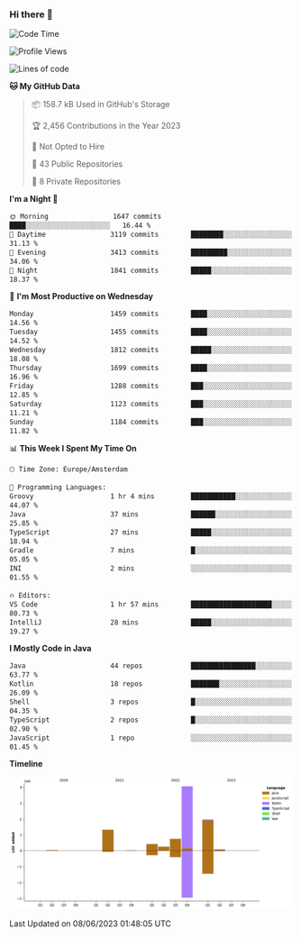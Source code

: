 ### Hi there 👋


<!--START_SECTION:waka-->
![Code Time](http://img.shields.io/badge/Code%20Time-3%2C237%20hrs%2032%20mins-blue)

![Profile Views](http://img.shields.io/badge/Profile%20Views-4-blue)

![Lines of code](https://img.shields.io/badge/From%20Hello%20World%20I%27ve%20Written-8.9%20million%20lines%20of%20code-blue)

**🐱 My GitHub Data** 

> 📦 158.7 kB Used in GitHub's Storage 
 > 
> 🏆 2,456 Contributions in the Year 2023
 > 
> 🚫 Not Opted to Hire
 > 
> 📜 43 Public Repositories 
 > 
> 🔑 8 Private Repositories 
 > 
**I'm a Night 🦉** 

```text
🌞 Morning                1647 commits        ████░░░░░░░░░░░░░░░░░░░░░   16.44 % 
🌆 Daytime                3119 commits        ████████░░░░░░░░░░░░░░░░░   31.13 % 
🌃 Evening                3413 commits        █████████░░░░░░░░░░░░░░░░   34.06 % 
🌙 Night                  1841 commits        █████░░░░░░░░░░░░░░░░░░░░   18.37 % 
```
📅 **I'm Most Productive on Wednesday** 

```text
Monday                   1459 commits        ████░░░░░░░░░░░░░░░░░░░░░   14.56 % 
Tuesday                  1455 commits        ████░░░░░░░░░░░░░░░░░░░░░   14.52 % 
Wednesday                1812 commits        █████░░░░░░░░░░░░░░░░░░░░   18.08 % 
Thursday                 1699 commits        ████░░░░░░░░░░░░░░░░░░░░░   16.96 % 
Friday                   1288 commits        ███░░░░░░░░░░░░░░░░░░░░░░   12.85 % 
Saturday                 1123 commits        ███░░░░░░░░░░░░░░░░░░░░░░   11.21 % 
Sunday                   1184 commits        ███░░░░░░░░░░░░░░░░░░░░░░   11.82 % 
```


📊 **This Week I Spent My Time On** 

```text
🕑︎ Time Zone: Europe/Amsterdam

💬 Programming Languages: 
Groovy                   1 hr 4 mins         ███████████░░░░░░░░░░░░░░   44.07 % 
Java                     37 mins             ██████░░░░░░░░░░░░░░░░░░░   25.85 % 
TypeScript               27 mins             █████░░░░░░░░░░░░░░░░░░░░   18.94 % 
Gradle                   7 mins              █░░░░░░░░░░░░░░░░░░░░░░░░   05.05 % 
INI                      2 mins              ░░░░░░░░░░░░░░░░░░░░░░░░░   01.55 % 

🔥 Editors: 
VS Code                  1 hr 57 mins        ████████████████████░░░░░   80.73 % 
IntelliJ                 28 mins             █████░░░░░░░░░░░░░░░░░░░░   19.27 % 
```

**I Mostly Code in Java** 

```text
Java                     44 repos            ████████████████░░░░░░░░░   63.77 % 
Kotlin                   18 repos            ███████░░░░░░░░░░░░░░░░░░   26.09 % 
Shell                    3 repos             █░░░░░░░░░░░░░░░░░░░░░░░░   04.35 % 
TypeScript               2 repos             █░░░░░░░░░░░░░░░░░░░░░░░░   02.90 % 
JavaScript               1 repo              ░░░░░░░░░░░░░░░░░░░░░░░░░   01.45 % 
```



**Timeline**

![Lines of Code chart](https://raw.githubusercontent.com/powercasgamer/powercasgamer/master/assets/bar_graph.png)


 Last Updated on 08/06/2023 01:48:05 UTC
<!--END_SECTION:waka-->
